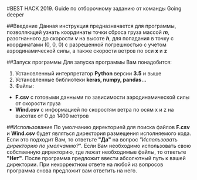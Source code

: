 #BEST HACK 2019. Guide по отборочному заданию от команды Going deeper


##Введение
Данная инструкция предназначается для программы, позволяющей узнать координаты точки сброса груза массой ***m***, разогнанного до скорости ***v*** на высоте ***h***, для попадания в точку с координатами (0, 0, 0) с разрешенной погрешностью с учетом аэродинамической силы, а также скорости ветров по оси **x** и **z**

##Запуск программы
Для запуска программы Вам понадобится:
1. Установленный интерпретатор **Python** версии **3.5** и выше
2. Установленные библиотеки **keras, numpy, pandas...**
3. Файлы:
 - **F.csv** с готовыми данными по зависимости аэродинамической силы от скорости груза
 - **Wind.csv** с информацией по скоростям ветра по осям x и z на высотах от 0 до 1400 метров

##Использование
По умолчанию директорией для поиска файлов **F.csv** и  **Wind.csv** будет являться директория размещения исполняемого кода. Если это подходит Вам, то ответьте **"Да"** на вопрос *"Использовать директорию по умолчанию?"*.
Если Вам необходимо использовать свою собственную директорию, где лежат необходимые файлы, то ответьте **"Нет"**. После программа предложит ввести абсолютный путь к вашей директории.
При некорректном ответе на любой из вопросов программа снова предложит вам ответить на него.
